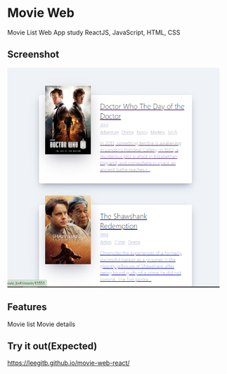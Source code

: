 
# Movie Web

Movie List Web App study
ReactJS, JavaScript, HTML, CSS

## Screenshot

<img src="/images/movielist.PNG" height="500">

## Features

Movie list
Movie details


## Try it out(Expected)

https://leegitb.github.io/movie-web-react/
